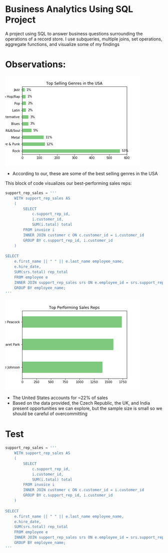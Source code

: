 # Business Analytics Using SQL Project

A project using SQL to answer business questions surrounding the operations of a record store. I use subqueries, multiple joins, set operations, aggregate functions, and visualize some of my findings

# Observations:

![Top Selling Genres in the USA](https://github.com/fvu958/SQL_and_CDs_Analytics/blob/master/charts/top_sellers.png)
- According to our, these are some of the best selling genres in the USA

This block of code visualizes our best-performing sales reps:
```python
support_rep_sales = '''
    WITH support_rep_sales AS
    (
        SELECT
            c.support_rep_id,
            i.customer_id,
            SUM(i.total) total
        FROM invoice i
        INNER JOIN customer c ON c.customer_id = i.customer_id
        GROUP BY c.support_rep_id, i.customer_id
    )
    
SELECT
    e.first_name || " " || e.last_name employee_name,
    e.hire_date,
    SUM(srs.total) rep_total
    FROM employee e
    INNER JOIN support_rep_sales srs ON e.employee_id = srs.support_rep_id
    GROUP BY employee_name;
'''
```
![Best-Performing Sales Reps](https://github.com/fvu958/SQL_and_CDs_Analytics/blob/master/charts/top_sales_reps.png)


- The United States accounts for ~22% of sales
- Based on the data provided, the Czech Republic, the UK, and India present opportunities we can explore, but the sample size is small so we should be careful of overcommitting 


# Test
```python
support_rep_sales = '''
    WITH support_rep_sales AS
    (
        SELECT
            c.support_rep_id,
            i.customer_id,
            SUM(i.total) total
        FROM invoice i
        INNER JOIN customer c ON c.customer_id = i.customer_id
        GROUP BY c.support_rep_id, i.customer_id
    )
    
SELECT
    e.first_name || " " || e.last_name employee_name,
    e.hire_date,
    SUM(srs.total) rep_total
    FROM employee e
    INNER JOIN support_rep_sales srs ON e.employee_id = srs.support_rep_id
    GROUP BY employee_name;
'''
```